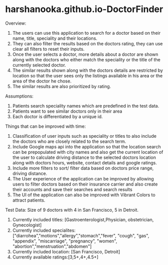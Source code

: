 # harshanooka.github.io-DoctorFinder

Overview:
1) The users can use this application to search for a doctor based on their name, title, speciality and their locations.
2) They can also filter the results based on the doctors rating, they can use clear all filters to reset their inputs.
3) Once the user selects a doctor, more details about a doctor are shown along with the doctors who either match the speciality or the title of the currently selected doctor. 
4) The similar results shown along with the doctors details are restricted by location so that the user sees only the listings available in his area or the area of the doctor he chose.
5) The similar results are also prioritized by rating.

Assumptions:
1) Patients search speciality names which are predefined in the test data.
2) Patients want to see similar doctors only in their area
3) Each doctor is differentiated by a unique id.

Things that can be improved with time:
1) Classification of user inputs such as speciality or titles to also include the doctors who are closely related to the search term.
2) Include Google maps api into the application so that the location search can be prepopulated with city names and also get the current location of the user to calculate driving distance to the selected doctors location along with doctors hours, website, contact details and google ratings.
3) Include more filters to sort/ filter data based on doctors price range, driving distance.
4) The User experience of the application can be improved by allowing users to filter doctors based on their insurance carrier and also create their accounts and save their searches and search results
5) The UI of the application can also be improved with Vibrant Colors to attract patients.

Test Data: Size of 9 doctors with 4 in San Francisco, 5 in Detroit. 
1) Currently included titles: [Gastroenterologist,Physician, obstetrician, Gynecologist]
2) Currently included specialites: ["diarrohea","motions","allergy","stomach","fever", "cough", "gas", "appendix", "miscarriage", "pregnancy", "women", "abortion","menstruation","abdomen"]
3) Currently included location: [San Francisco, Detroit]
4) Currently available ratings:[3,5+,4+,4.5+]
